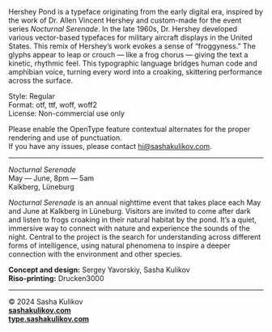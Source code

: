 Hershey Pond is a typeface originating from the early digital era, inspired by the work of Dr. Allen Vincent Hershey and custom-made for the event series *Nocturnal Serenade*. In the late 1960s, Dr. Hershey developed various vector-based typefaces for military aircraft displays in the United States. This remix of Hershey’s work evokes a sense of “froggyness.” The glyphs appear to leap or crouch — like a frog chorus — giving the text a kinetic, rhythmic feel. This typographic language bridges human code and amphibian voice, turning every word into a croaking, skittering performance across the surface.

Style: Regular  
Format: otf, ttf, woff, woff2  
License: Non-commercial use only

Please enable the OpenType feature contextual alternates for the proper rendering and use of punctuation.  
If you have any issues, please contact [hi@sashakulikov.com](mailto:hi@sashakulikov.com).


---

*Nocturnal Serenade*  
May — June, 8pm — 5am  
Kalkberg, Lüneburg  

*Nocturnal Serenade* is an annual nighttime event that takes place each May and June at Kalkberg in Lüneburg. Visitors are invited to come after dark and listen to frogs croaking in their natural habitat by the pond. It’s a quiet, immersive way to connect with nature and experience the sounds of the night. Central to the project is the search for understanding across different forms of intelligence, using natural phenomena to inspire a deeper connection with the environment and other species.

**Concept and design:** Sergey Yavorskiy, Sasha Kulikov  
**Riso-printing:** Drucken3000

---

© 2024 Sasha Kulikov  
**[sashakulikov.com](https://www.sashakulikov.com/)**  
**[type.sashakulikov.com](https://type.sashakulikov.com/)**
